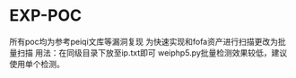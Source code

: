 # EXP-POC
所有poc均为参考peiqi文库等漏洞复现
为快速实现和fofa资产进行扫描更改为批量扫描
用法：在同级目录下放至ip.txt即可
weiphp5.py批量检测效果较低，建议使用单个检测。
